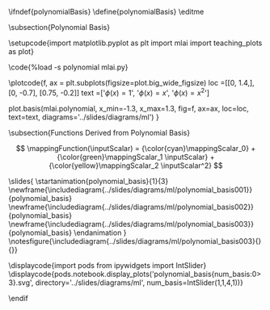\ifndef{polynomialBasis}
\define{polynomialBasis}
\editme

\subsection{Polynomial Basis}

\setupcode{import matplotlib.pyplot as plt
import mlai
import teaching_plots as plot}

\code{%load -s polynomial mlai.py}

\plotcode{f, ax = plt.subplots(figsize=plot.big_wide_figsize)
loc =[[0, 1.4,],
      [0, -0.7],
      [0.75, -0.2]]
text =['$\phi(x) = 1$',
       '$\phi(x) = x$',
       '$\phi(x) = x^2$']

plot.basis(mlai.polynomial, x_min=-1.3, x_max=1.3, 
           fig=f, ax=ax, loc=loc, text=text,
		   diagrams='../slides/diagrams/ml')
}

\subsection{Functions Derived from Polynomial Basis}

$$
\mappingFunction(\inputScalar) = {\color{cyan}\mappingScalar_0}   + {\color{green}\mappingScalar_1 \inputScalar} + {\color{yellow}\mappingScalar_2 \inputScalar^2}
$$

\slides{
\startanimation{polynomial_basis}{1}{3}
\newframe{\includediagram{../slides/diagrams/ml/polynomial_basis001}}{polynomial_basis}
\newframe{\includediagram{../slides/diagrams/ml/polynomial_basis002}}{polynomial_basis}
\newframe{\includediagram{../slides/diagrams/ml/polynomial_basis003}}{polynomial_basis}
\endanimation
}
\notesfigure{\includediagram{../slides/diagrams/ml/polynomial_basis003}{}{}}

\displaycode{import pods
from ipywidgets import IntSlider}
\displaycode{pods.notebook.display_plots('polynomial_basis{num_basis:0>3}.svg', 
                            directory='../slides/diagrams/ml', 
							num_basis=IntSlider(1,1,4,1))}

\endif
